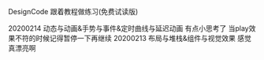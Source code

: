 DesignCode
跟着教程做练习(免费试读版)


20200214    动态与动画&手势与事件&定时曲线与延迟动画              有点小思考了
            当play效果不符的时候记得暂停一下再继续
20200213    布局与堆栈&组件与视觉效果           感觉真漂亮啊